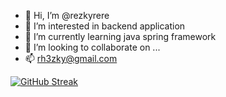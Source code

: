 - 👋 Hi, I’m @rezkyrere
- 👀 I’m interested in backend application
- 🌱 I’m currently learning java spring framework
- 💞️ I’m looking to collaborate on ...
- 📫 rh3zky@gmail.com

<!---
rezkyrere/rezkyrere is a ✨ special ✨ repository because its `README.md` (this file) appears on your GitHub profile.
You can click the Preview link to take a look at your changes.
--->

[![GitHub Streak](http://github-readme-streak-stats.herokuapp.com?user=rezkyrere&theme=windows-dark&hide_border=true)](https://git.io/streak-stats)
